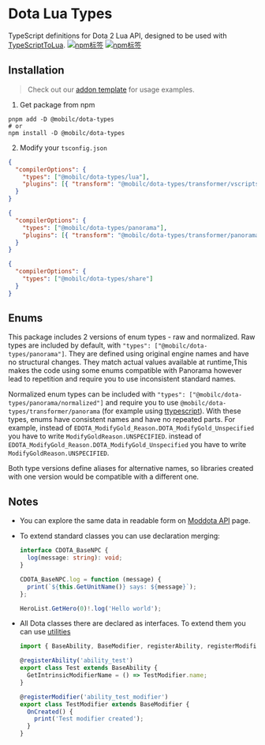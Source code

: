 # Dota Lua Types

TypeScript definitions for Dota 2 Lua API, designed to be used with
[TypeScriptToLua](https://github.com/TypeScriptToLua/TypeScriptToLua).
[![npm标签](https://img.shields.io/npm/v/@mobilc/dota-lua-types)](https://www.npmjs.com/package/@mobilc/dota-lua-types)
[![npm标签](https://img.shields.io/npm/v/@mobilc/panorama-types)](https://www.npmjs.com/package/@mobilc/panorama-types)

## Installation

> Check out our [addon template](https://gitee.com/kill-seven-at-once/ts-dota-rpg) for usage
> examples.

1. Get package from npm

```shell
pnpm add -D @mobilc/dota-types
# or
npm install -D @mobilc/dota-types
```

2. Modify your `tsconfig.json`

```json
{
  "compilerOptions": {
    "types": ["@mobilc/dota-types/lua"],
    "plugins": [{ "transform": "@mobilc/dota-types/transformer/vscripts" }]
  }
}
```

```json
{
  "compilerOptions": {
    "types": ["@mobilc/dota-types/panorama"],
    "plugins": [{ "transform": "@mobilc/dota-types/transformer/panorama" }]
  }
}
```


```json
{
  "compilerOptions": {
    "types": ["@mobilc/dota-types/share"]
  }
}
```
## Enums

This package includes 2 versions of enum types - raw and normalized. Raw types are included by
default, with `"types": ["@mobilc/dota-types/panorama"]`. They are defined using original engine names and have no structural
changes. They match actual values available at runtime,This makes the code using some enums compatible with Panorama however
lead to repetition and require you to use inconsistent standard names.

Normalized enum types can be included with `"types": ["@mobilc/dota-types/panorama/normalized"]` and require you
to use `@mobilc/dota-types/transformer/panorama` (for example using [ttypescript]). With these types, enums have
consistent names and have no repeated parts. For example, instead of
`EDOTA_ModifyGold_Reason.DOTA_ModifyGold_Unspecified` you have to write
`ModifyGoldReason.UNSPECIFIED`. instead of
`EDOTA_ModifyGold_Reason.DOTA_ModifyGold_Unspecified` you have to write
`ModifyGoldReason.UNSPECIFIED`.

Both type versions define aliases for alternative names, so libraries created with one version would
be compatible with a different one.

[ttypescript]: https://github.com/cevek/ttypescript

## Notes

- You can explore the same data in readable form on
  [Moddota API](https://moddota.com/api/) page.

- To extend standard classes you can use declaration merging:

  ```ts
  interface CDOTA_BaseNPC {
    log(message: string): void;
  }

  CDOTA_BaseNPC.log = function (message) {
    print(`${this.GetUnitName()} says: ${message}`);
  };

  HeroList.GetHero(0)!.log('Hello world');
  ```

- All Dota classes there are declared as interfaces. To extend them you can use
  [utilities](https://gist.github.com/ark120202/f9ccd1076887664e8e8cb7e7d78fd7d1)

  ```ts
  import { BaseAbility, BaseModifier, registerAbility, registerModifier } from './utils';

  @registerAbility('ability_test')
  export class Test extends BaseAbility {
    GetIntrinsicModifierName = () => TestModifier.name;
  }

  @registerModifier('ability_test_modifier')
  export class TestModifier extends BaseModifier {
    OnCreated() {
      print('Test modifier created');
    }
  }
  ```
